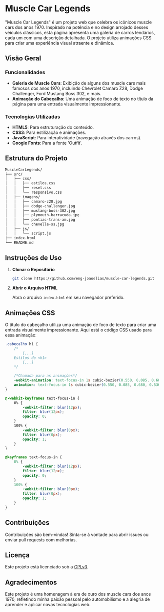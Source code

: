 # Muscle Car Legends

"Muscle Car Legends" é um projeto web que celebra os icônicos muscle cars dos anos 1970. Inspirado na potência e no design arrojado desses veículos clássicos, esta página apresenta uma galeria de carros lendários, cada um com uma descrição detalhada. O projeto utiliza animações CSS para criar uma experiência visual atraente e dinâmica.

## Visão Geral

### Funcionalidades

- **Galeria de Muscle Cars**: Exibição de alguns dos muscle cars mais famosos dos anos 1970, incluindo Chevrolet Camaro Z28, Dodge Challenger, Ford Mustang Boss 302, e mais.
- **Animação do Cabeçalho**: Uma animação de foco de texto no título da página para uma entrada visualmente impressionante.

### Tecnologias Utilizadas

- **HTML5**: Para estruturação do conteúdo.
- **CSS3**: Para estilização e animações.
- **JavaScript**: Para interatividade (navegação através dos carros).
- **Google Fonts**: Para a fonte 'Outfit'.

## Estrutura do Projeto

```bash
MuscleCarLegends/
├── src/
│   ├── css/
│   │   ├── estilos.css
│   │   ├── reset.css
│   │   └── responsivo.css
│   ├── imagens/
│   │   ├── camaro-z28.jpg
│   │   ├── dodge-challenger.jpg
│   │   ├── mustang-boss-302.jpg
│   │   ├── plymouth-barracuda.jpg
│   │   ├── pontiac-trans-am.jpg
│   │   └── chevelle-ss.jpg
│   ├── js/
│   │   └── script.js
├── index.html
└── README.md
```

## Instruções de Uso

1. **Clonar o Repositório**

    ```bash
    git clone https://github.com/eng-joaoelias/muscle-car-legends.git
    ```

2. **Abrir o Arquivo HTML**

    Abra o arquivo `index.html` em seu navegador preferido.

## Animações CSS

O título do cabeçalho utiliza uma animação de foco de texto para criar uma entrada visualmente impressionante. Aqui está o código CSS usado para essa animação:

```css
.cabecalho h1 {
    /*
        [...]
    Estilos do <h1>
        [...]
    */

    /*Chamada para as animações*/
    -webkit-animation: text-focus-in 1s cubic-bezier(0.550, 0.085, 0.680, 0.530) both;
    animation: text-focus-in 1s cubic-bezier(0.550, 0.085, 0.680, 0.530) both;
}

@-webkit-keyframes text-focus-in {
    0% {
        -webkit-filter: blur(12px);
        filter: blur(12px);
        opacity: 0;
    }
    100% {
        -webkit-filter: blur(0px);
        filter: blur(0px);
        opacity: 1;
    }
}

@keyframes text-focus-in {
    0% {
        -webkit-filter: blur(12px);
        filter: blur(12px);
        opacity: 0;
    }
    100% {
        -webkit-filter: blur(0px);
        filter: blur(0px);
        opacity: 1;
    }
}
```

## Contribuições

Contribuições são bem-vindas! Sinta-se à vontade para abrir issues ou enviar pull requests com melhorias.

## Licença

Este projeto está licenciado sob a [GPLv3](LICENSE).

## Agradecimentos

Este projeto é uma homenagem à era de ouro dos muscle cars dos anos 1970, refletindo minha paixão pessoal pelo automobilismo e a alegria de aprender e aplicar novas tecnologias web.
